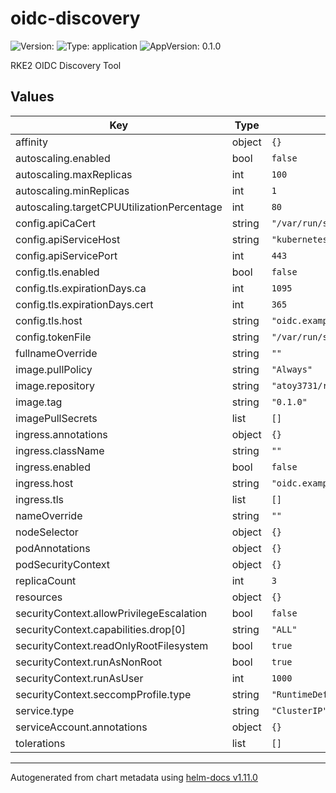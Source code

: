 # oidc-discovery

![Version: ](https://img.shields.io/badge/Version--informational?style=flat-square) ![Type: application](https://img.shields.io/badge/Type-application-informational?style=flat-square) ![AppVersion: 0.1.0](https://img.shields.io/badge/AppVersion-0.1.0-informational?style=flat-square)

RKE2 OIDC Discovery Tool

## Values

| Key | Type | Default | Description |
|-----|------|---------|-------------|
| affinity | object | `{}` |  |
| autoscaling.enabled | bool | `false` |  |
| autoscaling.maxReplicas | int | `100` |  |
| autoscaling.minReplicas | int | `1` |  |
| autoscaling.targetCPUUtilizationPercentage | int | `80` |  |
| config.apiCaCert | string | `"/var/run/secrets/kubernetes.io/serviceaccount/ca.crt"` |  |
| config.apiServiceHost | string | `"kubernetes.default.svc.cluster.local"` |  |
| config.apiServicePort | int | `443` |  |
| config.tls.enabled | bool | `false` |  |
| config.tls.expirationDays.ca | int | `1095` |  |
| config.tls.expirationDays.cert | int | `365` |  |
| config.tls.host | string | `"oidc.example.com"` |  |
| config.tokenFile | string | `"/var/run/secrets/kubernetes.io/serviceaccount/token"` |  |
| fullnameOverride | string | `""` |  |
| image.pullPolicy | string | `"Always"` |  |
| image.repository | string | `"atoy3731/rke2-oidc-discovery"` |  |
| image.tag | string | `"0.1.0"` |  |
| imagePullSecrets | list | `[]` |  |
| ingress.annotations | object | `{}` |  |
| ingress.className | string | `""` |  |
| ingress.enabled | bool | `false` |  |
| ingress.host | string | `"oidc.example.com"` |  |
| ingress.tls | list | `[]` |  |
| nameOverride | string | `""` |  |
| nodeSelector | object | `{}` |  |
| podAnnotations | object | `{}` |  |
| podSecurityContext | object | `{}` |  |
| replicaCount | int | `3` |  |
| resources | object | `{}` |  |
| securityContext.allowPrivilegeEscalation | bool | `false` |  |
| securityContext.capabilities.drop[0] | string | `"ALL"` |  |
| securityContext.readOnlyRootFilesystem | bool | `true` |  |
| securityContext.runAsNonRoot | bool | `true` |  |
| securityContext.runAsUser | int | `1000` |  |
| securityContext.seccompProfile.type | string | `"RuntimeDefault"` |  |
| service.type | string | `"ClusterIP"` |  |
| serviceAccount.annotations | object | `{}` |  |
| tolerations | list | `[]` |  |

----------------------------------------------
Autogenerated from chart metadata using [helm-docs v1.11.0](https://github.com/norwoodj/helm-docs/releases/v1.11.0)
